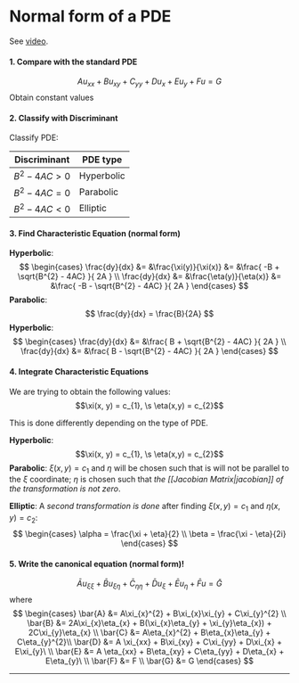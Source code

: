 # Normal form of a PDE
See [video](https://www.youtube.com/watch?v=x2zrBDBk2ps).

#### 1. Compare with the standard PDE
$$Au_{xx} + Bu_{xy} + C_{yy} + Du_{x} + Eu_{y} + Fu = G$$
Obtain constant values

#### 2. Classify with Discriminant

Classify PDE:

| Discriminant | PDE type |
| ------------ | --- |
| $B^{2}-4AC>0$  | Hyperbolic    |
| $B^{2}-4AC=0$  | Parabolic    |
| $B^{2}-4AC<0$  | Elliptic    |

#### 3. Find Characteristic Equation (normal form)

**Hyperbolic**:
$$
\begin{cases}
\frac{dy}{dx} &= &\frac{\xi(y)}{\xi(x)} &= &\frac{ -B + \sqrt{B^{2} - 4AC} }{ 2A } \\
\frac{dy}{dx} &= &\frac{\eta(y)}{\eta(x)} &= &\frac{ -B - \sqrt{B^{2} - 4AC} }{ 2A }
\end{cases}
$$
**Parabolic**:
$$
\frac{dy}{dx} = \frac{B}{2A}
$$
**Hyperbolic**:
$$
\begin{cases}
\frac{dy}{dx} &= &\frac{ B + \sqrt{B^{2} - 4AC} }{ 2A } \\
\frac{dy}{dx} &= &\frac{ B - \sqrt{B^{2} - 4AC} }{ 2A }
\end{cases}
$$

#### 4. Integrate Characteristic Equations
We are trying to obtain the following values:
$$\xi(x, y) = c_{1}, \s \eta(x,y) = c_{2}$$

This is done differently depending on the type of PDE.

**Hyperbolic**:
$$\xi(x, y) = c_{1}, \s \eta(x,y) = c_{2}$$
**Parabolic**:
$\xi(x, y) = c_{1}$ and $\eta$ will be chosen such that is will not be parallel to the $\xi$ coordinate; $\eta$ is chosen such that *the [[Jacobian Matrix|jacobian]] of the transformation is not zero*.


**Elliptic**:
A *second transformation is done* after finding  $\xi(x, y) = c_{1}$ and $\eta(x,y) = c_{2}$:
$$
\begin{cases}
\alpha = \frac{\xi + \eta}{2} \\
\beta = \frac{\xi - \eta}{2i}
\end{cases}
$$

#### 5. Write the canonical equation (normal form)!
$$\bar{A}u_{\xi\xi} + \bar{B}u_{\xi\eta} + \bar{C}_{\eta\eta} + \bar{D}u_{\xi} + \bar{E}u_{\eta} + \bar{F}u = \bar{G}$$
where
$$
\begin{cases}
\bar{A} &= A\xi_{x}^{2} + B\xi_{x}\xi_{y} + C\xi_{y}^{2} \\
\bar{B} &= 2A\xi_{x}\eta_{x} + B(\xi_{x}\eta_{y} + \xi_{y}\eta_{x}) + 2C\xi_{y}\eta_{x} \\
\bar{C} &= A\eta_{x}^{2} + B\eta_{x}\eta_{y} + C\eta_{y}^{2}\\
\bar{D} &= A \xi_{xx} + B\xi_{xy} + C\xi_{yy} + D\xi_{x} + E\xi_{y}\ \\
\bar{E} &= A \eta_{xx} + B\eta_{xy} + C\eta_{yy} + D\eta_{x} + E\eta_{y}\ \\
\bar{F} &= F \\
\bar{G} &= G
\end{cases}
$$

---